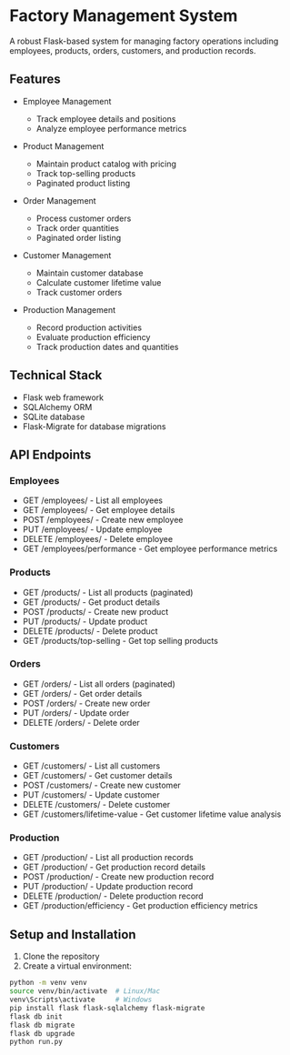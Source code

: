 # Factory Management System

A robust Flask-based system for managing factory operations including employees, products, orders, customers, and production records.

## Features

- Employee Management
  - Track employee details and positions
  - Analyze employee performance metrics

- Product Management
  - Maintain product catalog with pricing
  - Track top-selling products
  - Paginated product listing

- Order Management
  - Process customer orders
  - Track order quantities
  - Paginated order listing

- Customer Management
  - Maintain customer database
  - Calculate customer lifetime value
  - Track customer orders

- Production Management
  - Record production activities
  - Evaluate production efficiency
  - Track production dates and quantities

## Technical Stack

- Flask web framework
- SQLAlchemy ORM
- SQLite database
- Flask-Migrate for database migrations


## API Endpoints

### Employees
- GET /employees/ - List all employees
- GET /employees/<id> - Get employee details
- POST /employees/ - Create new employee
- PUT /employees/<id> - Update employee
- DELETE /employees/<id> - Delete employee
- GET /employees/performance - Get employee performance metrics

### Products
- GET /products/ - List all products (paginated)
- GET /products/<id> - Get product details
- POST /products/ - Create new product
- PUT /products/<id> - Update product
- DELETE /products/<id> - Delete product
- GET /products/top-selling - Get top selling products

### Orders
- GET /orders/ - List all orders (paginated)
- GET /orders/<id> - Get order details
- POST /orders/ - Create new order
- PUT /orders/<id> - Update order
- DELETE /orders/<id> - Delete order

### Customers
- GET /customers/ - List all customers
- GET /customers/<id> - Get customer details
- POST /customers/ - Create new customer
- PUT /customers/<id> - Update customer
- DELETE /customers/<id> - Delete customer
- GET /customers/lifetime-value - Get customer lifetime value analysis

### Production
- GET /production/ - List all production records
- GET /production/<id> - Get production record details
- POST /production/ - Create new production record
- PUT /production/<id> - Update production record
- DELETE /production/<id> - Delete production record
- GET /production/efficiency - Get production efficiency metrics

## Setup and Installation

1. Clone the repository
2. Create a virtual environment:
```bash
python -m venv venv
source venv/bin/activate  # Linux/Mac
venv\Scripts\activate     # Windows
pip install flask flask-sqlalchemy flask-migrate
flask db init
flask db migrate
flask db upgrade
python run.py
